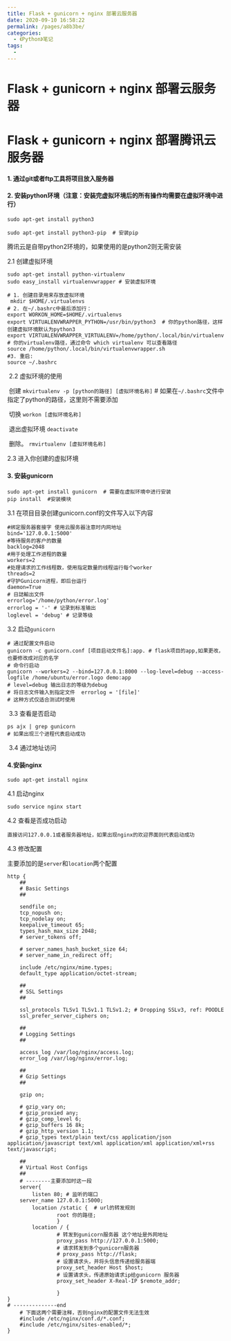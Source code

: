 ```yaml
---
title: Flask + gunicorn + nginx 部署云服务器
date: 2020-09-10 16:58:22
permalink: /pages/a8b3be/
categories: 
  - 《Python》笔记
tags: 
  - 
---
```

# Flask + gunicorn + nginx 部署云服务器

# Flask + gunicorn + nginx 部署腾讯云服务器

#### 1. 通过git或者ftp工具将项目放入服务器

#### 2. 安装python环境（注意：安装完虚拟环境后的所有操作均需要在虚拟环境中进行）



```shell
sudo apt-get install python3

sudo apt-get install python3-pip  # 安装pip
```

   腾讯云是自带python2环境的，如果使用的是python2则无需安装

   2.1 创建虚拟环境



```shell
sudo apt-get install python-virtualenv
sudo easy_install virtualenvwrapper # 安装虚拟环境

# 1. 创建目录用来存放虚拟环境
 mkdir $HOME/.virtualenvs
# 2. 在~/.bashrc中最后添加行：
export WORKON_HOME=$HOME/.virtualenvs
export VIRTUALENVWRAPPER_PYTHON=/usr/bin/python3  # 你的python路径，这样创建虚拟环境默认为python3
export VIRTUALENVWRAPPER_VIRTUALENV=/home/python/.local/bin/virtualenv # 你的virtualenv路径，通过命令 which virtualenv 可以查看路径
source /home/python/.local/bin/virtualenvwrapper.sh
#3. 重启:
source ~/.bashrc
```

​       2.2 虚拟环境的使用

​       创建 `mkvirtualenv -p [python的路径] [虚拟环境名称]` # 如果在`~/.bashrc`文件中指定了python的路径，这里则不需要添加

​       切换 `workon [虚拟环境名称]`

​       退出虚拟环境 `deactivate`

​           删除。 `rmvirtualenv [虚拟环境名称]`

   2.3 进入你创建的虚拟环境

#### 3. 安装gunicorn



```shell
sudo apt-get install gunicorn  # 需要在虚拟环境中进行安装
pip install  #安装模块
```

   3.1 在项目目录创建gunicorn.conf的文件写入以下内容



```shell
#绑定服务器套接字 使用云服务器注意时内网地址
bind='127.0.0.1:5000'
#等待服务的客户的数量
backlog=2048
#用于处理工作进程的数量
workers=2
#处理请求的工作线程数，使用指定数量的线程运行每个worker
threads=2
#守护Gunicorn进程，即后台运行
daemon=True
# 日誌輸出文件
errorlog='/home/python/error.log'
errorlog = '-' # 记录到标准输出
loglevel = 'debug' # 记录等级
```

   3.2 启动`gunicorn`



```shell
# 通过配置文件启动
gunicorn -c gunicorn.conf [项目启动文件名]:app. # flask项目的app,如果更改，也要修改成对应的名字
# 命令行启动
gunicorn --workers=2 --bind=127.0.0.1:8000 --log-level=debug --access-logfile /home/ubuntu/error.logo demo:app
# level=debug 输出日志的等级为debug
# 将日志文件输入到指定文件  errorlog = '[file]'
# 这种方式仅适合测试时使用
```

​    3.3 查看是否启动



```shell
ps ajx | grep gunicorn
# 如果出现三个进程代表启动成功
```

​    3.4 通过地址访问

#### 4.安装nginx



```shell
sudo apt-get install nginx
```

4.1 启动nginx



```shell
sudo service nginx start
```

4.2 查看是否成功启动



```shell
直接访问127.0.0.1或者服务器地址，如果出现nginx的欢迎界面则代表启动成功
```

4.3 修改配置

主要添加的是`server`和`location`两个配置



```shell
http {
    ##
    # Basic Settings
    ##

    sendfile on;
    tcp_nopush on;
    tcp_nodelay on;
    keepalive_timeout 65;
    types_hash_max_size 2048;
    # server_tokens off;

    # server_names_hash_bucket_size 64;
    # server_name_in_redirect off;

    include /etc/nginx/mime.types;
    default_type application/octet-stream;

    ##
    # SSL Settings
    ##

    ssl_protocols TLSv1 TLSv1.1 TLSv1.2; # Dropping SSLv3, ref: POODLE
    ssl_prefer_server_ciphers on;

    ##
    # Logging Settings
    ##

    access_log /var/log/nginx/access.log;
    error_log /var/log/nginx/error.log;

    ##
    # Gzip Settings
    ##

    gzip on;

    # gzip_vary on;
    # gzip_proxied any;
    # gzip_comp_level 6;
    # gzip_buffers 16 8k;
    # gzip_http_version 1.1;
    # gzip_types text/plain text/css application/json application/javascript text/xml application/xml application/xml+rss text/javascript;

    ##
    # Virtual Host Configs
    ##
    # --------主要添加时这一段
    server{  
        listen 80; # 监听的端口
    server_name 127.0.0.1:5000;
        location /static {  # url的转发规则
                root 你的路径;
                }
        location / {
                # 转发到gunicorn服务器 这个地址是外网地址
                proxy_pass http://127.0.0.1:5000;
                # 请求转发到多个gunicorn服务器
                # proxy_pass http://flask;
                # 设置请求头，并将头信息传递给服务器端
                proxy_set_header Host $host;
                # 设置请求头，传递原始请求ip给gunicorn 服务器
                proxy_set_header X-Real-IP $remote_addr;

                }
}
# --------------end
    # 下面这两个需要注释，否则nginx的配置文件无法生效
    #include /etc/nginx/conf.d/*.conf;
    #include /etc/nginx/sites-enabled/*;
}
```

